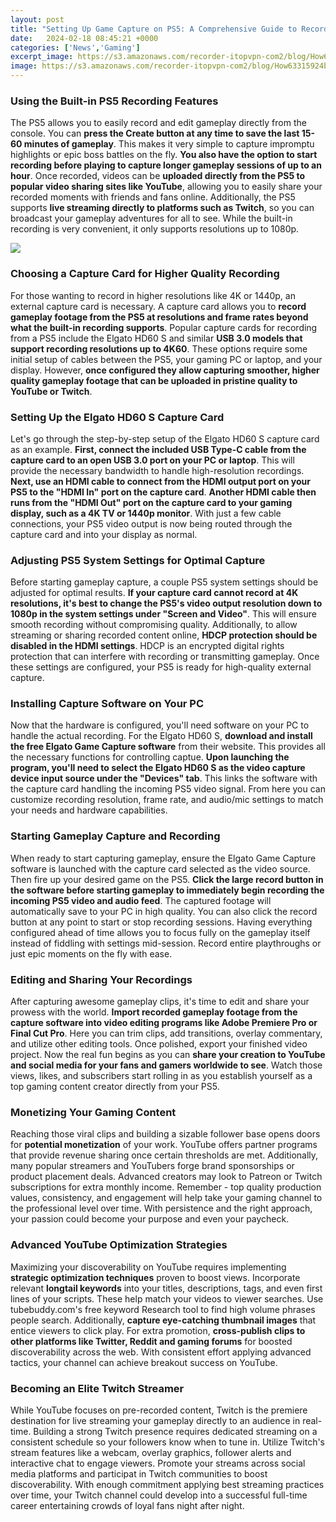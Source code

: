 ```yaml
---
layout: post
title: "Setting Up Game Capture on PS5: A Comprehensive Guide to Recording Your Epic Gameplay"
date:   2024-02-18 08:45:21 +0000
categories: ['News','Gaming']
excerpt_image: https://s3.amazonaws.com/recorder-itopvpn-com2/blog/How63315924b8778.jpg
image: https://s3.amazonaws.com/recorder-itopvpn-com2/blog/How63315924b8778.jpg
---
```


### Using the Built-in PS5 Recording Features
The PS5 allows you to easily record and edit gameplay directly from the console. You can **press the Create button at any time to save the last 15-60 minutes of gameplay**. This makes it very simple to capture impromptu highlights or epic boss battles on the fly. **You also have the option to start recording before playing to capture longer gameplay sessions of up to an hour**. Once recorded, videos can be **uploaded directly from the PS5 to popular video sharing sites like YouTube**, allowing you to easily share your recorded moments with friends and fans online. Additionally, the PS5 supports **live streaming directly to platforms such as Twitch**, so you can broadcast your gameplay adventures for all to see. While the built-in recording is very convenient, it only supports resolutions up to 1080p.

![](https://www.bwone.com/wp-content/uploads/2021/06/PS5-Record-Gameplay-Using-Built-In-Or-Capture-Card_5.jpg)
### Choosing a Capture Card for Higher Quality Recording 
For those wanting to record in higher resolutions like 4K or 1440p, an external capture card is necessary. A capture card allows you to **record gameplay footage from the PS5 at resolutions and frame rates beyond what the built-in recording supports**. Popular capture cards for recording from a PS5 include the Elgato HD60 S and similar **USB 3.0 models that support recording resolutions up to 4K60**. These options require some initial setup of cables between the PS5, your gaming PC or laptop, and your display. However, **once configured they allow capturing smoother, higher quality gameplay footage that can be uploaded in pristine quality to YouTube or Twitch**.
### Setting Up the Elgato HD60 S Capture Card
Let's go through the step-by-step setup of the Elgato HD60 S capture card as an example. **First, connect the included USB Type-C cable from the capture card to an open USB 3.0 port on your PC or laptop**. This will provide the necessary bandwidth to handle high-resolution recordings. **Next, use an HDMI cable to connect from the HDMI output port on your PS5 to the "HDMI In" port on the capture card**. **Another HDMI cable then runs from the "HDMI Out" port on the capture card to your gaming display, such as a 4K TV or 1440p monitor**. With just a few cable connections, your PS5 video output is now being routed through the capture card and into your display as normal.
### Adjusting PS5 System Settings for Optimal Capture
Before starting gameplay capture, a couple PS5 system settings should be adjusted for optimal results. **If your capture card cannot record at 4K resolutions, it's best to change the PS5's video output resolution down to 1080p in the system settings under "Screen and Video"**. This will ensure smooth recording without compromising quality. Additionally, to allow streaming or sharing recorded content online, **HDCP protection should be disabled in the HDMI settings**. HDCP is an encrypted digital rights protection that can interfere with recording or transmitting gameplay. Once these settings are configured, your PS5 is ready for high-quality external capture.
### Installing Capture Software on Your PC
Now that the hardware is configured, you'll need software on your PC to handle the actual recording. For the Elgato HD60 S, **download and install the free Elgato Game Capture software** from their website. This provides all the necessary functions for controlling captue. **Upon launching the program, you'll need to select the Elgato HD60 S as the video capture device input source under the "Devices" tab**. This links the software with the capture card handling the incoming PS5 video signal. From here you can customize recording resolution, frame rate, and audio/mic settings to match your needs and hardware capabilities.
### Starting Gameplay Capture and Recording
When ready to start capturing gameplay, ensure the Elgato Game Capture software is launched with the capture card selected as the video source. Then fire up your desired game on the PS5. **Click the large record button in the software before starting gameplay to immediately begin recording the incoming PS5 video and audio feed**. The captured footage will automatically save to your PC in high quality. You can also click the record button at any point to start or stop recording sessions. Having everything configured ahead of time allows you to focus fully on the gameplay itself instead of fiddling with settings mid-session. Record entire playthroughs or just epic moments on the fly with ease.
### Editing and Sharing Your Recordings
After capturing awesome gameplay clips, it's time to edit and share your prowess with the world. **Import recorded gameplay footage from the capture software into video editing programs like Adobe Premiere Pro or Final Cut Pro**. Here you can trim clips, add transitions, overlay commentary, and utilize other editing tools. Once polished, export your finished video project. Now the real fun begins as you can **share your creation to YouTube and social media for your fans and gamers worldwide to see**. Watch those views, likes, and subscribers start rolling in as you establish yourself as a top gaming content creator directly from your PS5.
### Monetizing Your Gaming Content
Reaching those viral clips and building a sizable follower base opens doors for **potential monetization** of your work. YouTube offers partner programs that provide revenue sharing once certain thresholds are met. Additionally, many popular streamers and YouTubers forge brand sponsorships or product placement deals. Advanced creators may look to Patreon or Twitch subscriptions for extra monthly income. Remember - top quality production values, consistency, and engagement will help take your gaming channel to the professional level over time. With persistence and the right approach, your passion could become your purpose and even your paycheck.
### Advanced YouTube Optimization Strategies
Maximizing your discoverability on YouTube requires implementing **strategic optimization techniques** proven to boost views. Incorporate relevant **longtail keywords** into your titles, descriptions, tags, and even first lines of your scripts. These help match your videos to viewer searches. Use tubebuddy.com's free keyword Research tool to find high volume phrases people search. Additionally, **capture eye-catching thumbnail images** that entice viewers to click play. For extra promotion, **cross-publish clips to other platforms like Twitter, Reddit and gaming forums** for boosted discoverability across the web. With consistent effort applying advanced tactics, your channel can achieve breakout success on YouTube.
### Becoming an Elite Twitch Streamer 
While YouTube focuses on pre-recorded content, Twitch is the premiere destination for live streaming your gameplay directly to an audience in real-time. Building a strong Twitch presence requires dedicated streaming on a consistent schedule so your followers know when to tune in. Utilize Twitch's stream features like a webcam, overlay graphics, follower alerts and interactive chat to engage viewers. Promote your streams across social media platforms and participat in Twitch communities to boost discoverability. With enough commitment applying best streaming practices over time, your Twitch channel could develop into a successful full-time career entertaining crowds of loyal fans night after night.